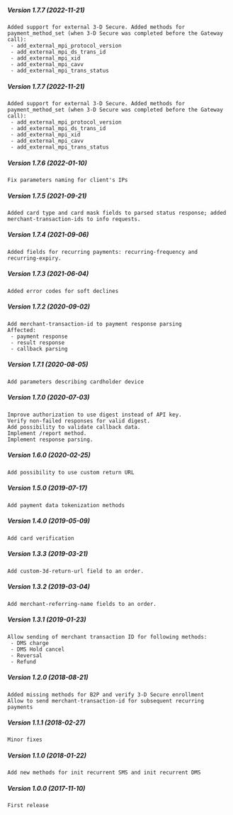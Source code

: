 ##### Version 1.7.7 (2022-11-21)

	Added support for external 3-D Secure. Added methods for payment_method_set (when 3-D Secure was completed before the Gateway call):
	 - add_external_mpi_protocol_version
	 - add_external_mpi_ds_trans_id
	 - add_external_mpi_xid
	 - add_external_mpi_cavv
	 - add_external_mpi_trans_status

##### Version 1.7.7 (2022-11-21)

	Added support for external 3-D Secure. Added methods for payment_method_set (when 3-D Secure was completed before the Gateway call):
	 - add_external_mpi_protocol_version
	 - add_external_mpi_ds_trans_id
	 - add_external_mpi_xid
	 - add_external_mpi_cavv
	 - add_external_mpi_trans_status

##### Version 1.7.6 (2022-01-10)

	Fix parameters naming for client's IPs

##### Version 1.7.5 (2021-09-21)

	Added card type and card mask fields to parsed status response; added
	merchant-transaction-ids to info requests.

##### Version 1.7.4 (2021-09-06)

	Added fields for recurring payments: recurring-frequency and recurring-expiry.

##### Version 1.7.3 (2021-06-04)

	Added error codes for soft declines

##### Version 1.7.2 (2020-09-02)

	Add merchant-transaction-id to payment response parsing
	Affected:
	 - payment response
	 - result response
	 - callback parsing

##### Version 1.7.1 (2020-08-05)

	Add parameters describing cardholder device

##### Version 1.7.0 (2020-07-03)

	Improve authorization to use digest instead of API key.
	Verify non-failed responses for valid digest.
	Add possibility to validate callback data.
	Implement /report method.
	Implement response parsing.

##### Version 1.6.0 (2020-02-25)

	Add possibility to use custom return URL

##### Version 1.5.0 (2019-07-17)

	Add payment data tokenization methods

##### Version 1.4.0 (2019-05-09)

	Add card verification

##### Version 1.3.3 (2019-03-21)

	Add custom-3d-return-url field to an order.

##### Version 1.3.2 (2019-03-04)

	Add merchant-referring-name fields to an order.

##### Version 1.3.1 (2019-01-23)

	Allow sending of merchant transaction ID for following methods:
	 - DMS charge
	 - DMS Hold cancel
	 - Reversal
	 - Refund

##### Version 1.2.0 (2018-08-21)

	Added missing methods for B2P and verify 3-D Secure enrollment
	Allow to send merchant-transaction-id for subsequent recurring payments

##### Version 1.1.1 (2018-02-27)

	Minor fixes

##### Version 1.1.0 (2018-01-22)

	Add new methods for init recurrent SMS and init recurrent DMS

##### Version 1.0.0 (2017-11-10)

	First release
